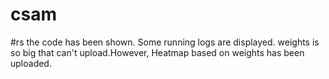 # csam
#rs
the code has been shown.
Some running logs are displayed.
weights is so big that can't upload.However, Heatmap based on weights has been uploaded.

